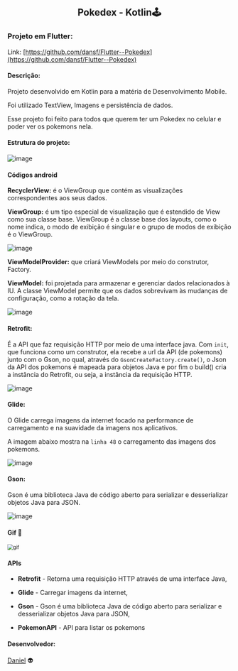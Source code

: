 <h2 align="center">
    Pokedex - Kotlin🕹️
</h2>

### Projeto em Flutter:

Link: [https://github.com/dansf/Flutter--Pokedex](https://github.com/dansf/Flutter--Pokedex)

#### Descrição:

Projeto desenvolvido em Kotlin para a matéria de Desenvolvimento Mobile.

Foi utilizado TextView, Imagens e persistência de dados.

Esse projeto foi feito para todos que querem ter um Pokedex no celular e poder ver os pokemons nela.

#### Estrutura do projeto:

![image](https://user-images.githubusercontent.com/63010902/145922680-0e4b099f-16dd-4ff9-b244-d91c3ad755af.png)

#### Códigos android
**RecyclerView:** é o ViewGroup que contém as visualizações correspondentes aos seus dados.

**ViewGroup:** é um tipo especial de visualização que é estendido de View como sua classe base. ViewGroup é a classe base dos layouts, como o nome indica, o modo de exibição é singular e o grupo de modos de exibição é o ViewGroup.

![image](https://user-images.githubusercontent.com/63010902/146097278-c88b8c29-1910-406f-9025-8ff5958d10da.png)

**ViewModelProvider:**  que criará ViewModels por meio do construtor, Factory.

**ViewModel:** foi projetada para armazenar e gerenciar dados relacionados à IU. A classe ViewModel permite que os dados sobrevivam às mudanças de configuração, como a rotação da tela.

  ![image](https://user-images.githubusercontent.com/63010902/146096993-ef3c6c1a-180c-4cd0-a34e-fccee62cee5f.png)

#### Retrofit:
É a API que faz requisição HTTP por meio de uma interface java. Com `init`, que funciona como um construtor, ela recebe a url da API (de pokemons) junto com o Gson, no qual, através do `GsonCreateFactory.create()`, o Json da API dos pokemons é mapeada para objetos Java e por fim o build() cria a instância do Retrofit, ou seja, a instância da requisição HTTP.

![image](https://user-images.githubusercontent.com/63010902/145925786-2a027864-556d-4de2-9e9d-b648c3af4f48.png)

#### Glide:
O Glide carrega imagens da internet focado na performance de carregamento e na suavidade da imagens nos aplicativos.

A imagem abaixo mostra na `linha 48` o carregamento das imagens dos pokemons.

![image](https://user-images.githubusercontent.com/63010902/146102858-cd47e0ba-3aef-45b9-935f-15c2a7b10603.png)

#### Gson:
Gson é uma biblioteca Java de código aberto para serializar e desserializar objetos Java para JSON.

![image](https://user-images.githubusercontent.com/63010902/146103511-3ad71453-9a12-43fe-a19d-b72c46bbb98d.png)

#### Gif 👾
<img src="https://user-images.githubusercontent.com/63010902/143248749-7c10c769-ebb8-425d-a04b-163362281560.gif" alt="gif" style="zoom:80%;" />

#### APIs

- **Retrofit** - Retorna uma requisição HTTP através de uma interface Java,

- **Glide** - Carregar imagens da internet,

- **Gson** - Gson é uma biblioteca Java de código aberto para serializar e desserializar objetos Java para JSON,

- **PokemonAPI** - API para listar os pokemons

#### Desenvolvedor:
[Daniel](https://github.com/dansf) 👽

